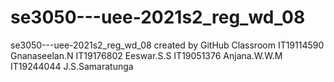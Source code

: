 # se3050---uee-2021s2_reg_wd_08
se3050---uee-2021s2_reg_wd_08 created by GitHub Classroom
IT19114590 Gnanaseelan.N
IT19176802 Eeswar.S.S
IT19051376 Anjana.W.W.M
IT19244044 J.S.Samaratunga

